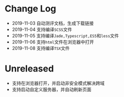 # Change Log

- 2019-11-03 自动测评文档，生成下载链接
- 2019-11-04 支持编译`SCSS`文件
- 2019-11-05 支持编译`Jade,Typescript,ES5`和`less`文件
- 2019-11-06 支持`html`文件在浏览器中打开
- 2019-11-08 支持编译`TSX`文件

# Unreleased

- 支持在浏览器打开，并启动非安全模式解决跨域
- 支持启动自定义服务器，并自动刷新页面